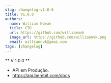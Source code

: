 ```yaml
---
slug: changelog-v1-0-0
title: V1.0.0
authors:
  name: William Novak
  title: CTO
  url: https://github.com/williamnvk
  image_url: https://github.com/williamnvk.png
  email: williamnvk@gmai.com
tags: [changelog]
---
```


** V 1.0.0 **
- API em Produção.
- https://api.bembit.com/docs
